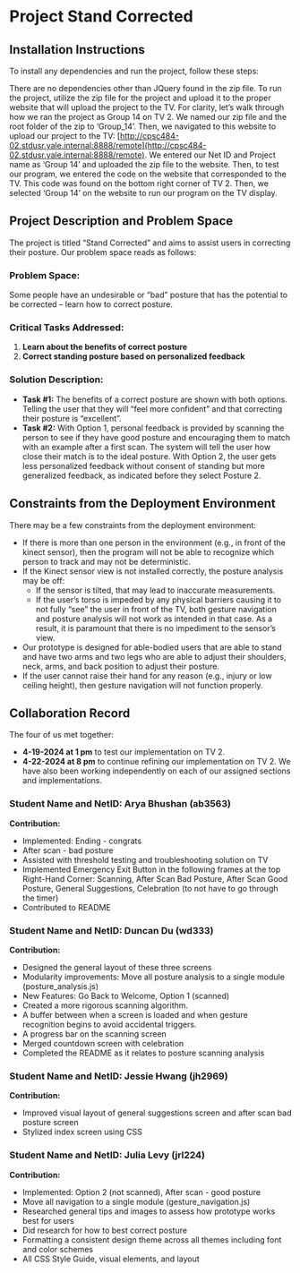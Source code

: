 # Project Stand Corrected

## Installation Instructions
To install any dependencies and run the project, follow these steps:

There are no dependencies other than JQuery found in the zip file. To run the project, utilize the zip file for the project and upload it to the proper website that will upload the project to the TV. For clarity, let’s walk through how we ran the project as Group 14 on TV 2. We named our zip file and the root folder of the zip to ‘Group_14’. Then, we navigated to this website to upload our project to the TV: [http://cpsc484-02.stdusr.yale.internal:8888/remote](http://cpsc484-02.stdusr.yale.internal:8888/remote). We entered our Net ID and Project name as ‘Group 14’ and uploaded the zip file to the website. Then, to test our program, we entered the code on the website that corresponded to the TV. This code was found on the bottom right corner of TV 2. Then, we selected ‘Group 14’ on the website to run our program on the TV display.

## Project Description and Problem Space
The project is titled “Stand Corrected” and aims to assist users in correcting their posture. Our problem space reads as follows:

### Problem Space:
Some people have an undesirable or “bad” posture that has the potential to be corrected – learn how to correct posture.

### Critical Tasks Addressed:
1. **Learn about the benefits of correct posture**
2. **Correct standing posture based on personalized feedback**

### Solution Description:
- **Task #1:** The benefits of a correct posture are shown with both options. Telling the user that they will “feel more confident” and that correcting their posture is “excellent”.
- **Task #2:** With Option 1, personal feedback is provided by scanning the person to see if they have good posture and encouraging them to match with an example after a first scan. The system will tell the user how close their match is to the ideal posture. With Option 2, the user gets less personalized feedback without consent of standing but more generalized feedback, as indicated before they select Posture 2.

## Constraints from the Deployment Environment
There may be a few constraints from the deployment environment:
- If there is more than one person in the environment (e.g., in front of the kinect sensor), then the program will not be able to recognize which person to track and may not be deterministic.
- If the Kinect sensor view is not installed correctly, the posture analysis may be off:
    - If the sensor is tilted, that may lead to inaccurate measurements.
    - If the user’s torso is impeded by any physical barriers causing it to not fully “see” the user in front of the TV, both gesture navigation and posture analysis will not work as intended in that case. As a result, it is paramount that there is no impediment to the sensor’s view.
- Our prototype is designed for able-bodied users that are able to stand and have two arms and two legs who are able to adjust their shoulders, neck, arms, and back position to adjust their posture.
- If the user cannot raise their hand for any reason (e.g., injury or low ceiling height), then gesture navigation will not function properly.

## Collaboration Record
The four of us met together:
- **4-19-2024 at 1 pm** to test our implementation on TV 2.
- **4-22-2024 at 8 pm** to continue refining our implementation on TV 2.
  We have also been working independently on each of our assigned sections and implementations.

### Student Name and NetID: Arya Bhushan (ab3563)
**Contribution:**
- Implemented: Ending - congrats
- After scan - bad posture
- Assisted with threshold testing and troubleshooting solution on TV
- Implemented Emergency Exit Button in the following frames at the top Right-Hand Corner: Scanning, After Scan Bad Posture, After Scan Good Posture, General Suggestions, Celebration (to not have to go through the timer)
- Contributed to README

### Student Name and NetID: Duncan Du (wd333)
**Contribution:**
- Designed the general layout of these three screens
- Modularity improvements: Move all posture analysis to a single module (posture_analysis.js)
- New Features: Go Back to Welcome, Option 1 (scanned)
- Created a more rigorous scanning algorithm.
- A buffer between when a screen is loaded and when gesture recognition begins to avoid accidental triggers.
- A progress bar on the scanning screen
- Merged countdown screen with celebration
- Completed the README as it relates to posture scanning analysis

### Student Name and NetID: Jessie Hwang (jh2969)
**Contribution:**
- Improved visual layout of general suggestions screen and after scan bad posture screen
- Stylized index screen using CSS

### Student Name and NetID: Julia Levy (jrl224)
**Contribution:**
- Implemented: Option 2 (not scanned), After scan - good posture
- Move all navigation to a single module (gesture_navigation.js)
- Researched general tips and images to assess how prototype works best for users
- Did research for how to best correct posture
- Formatting a consistent design theme across all themes including font and color schemes
- All CSS Style Guide, visual elements, and layout
